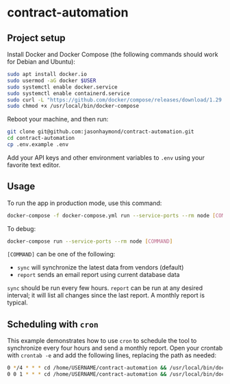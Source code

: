 # contract-automation

## Project setup

Install Docker and Docker Compose (the following commands
should work for Debian and Ubuntu):

```sh
sudo apt install docker.io
sudo usermod -aG docker $USER
sudo systemctl enable docker.service
sudo systemctl enable containerd.service
sudo curl -L "https://github.com/docker/compose/releases/download/1.29.2/docker-compose-$(uname -s)-$(uname -m)" -o /usr/local/bin/docker-compose
sudo chmod +x /usr/local/bin/docker-compose
```

Reboot your machine, and then run:

```sh
git clone git@github.com:jasonhaymond/contract-automation.git
cd contract-automation
cp .env.example .env
```

Add your API keys and other environment variables to `.env`
using your favorite text editor.

## Usage

To run the app in production mode, use this command:

```sh
docker-compose -f docker-compose.yml run --service-ports --rm node [COMMAND]
```

To debug:

```sh
docker-compose run --service-ports --rm node [COMMAND]
```

`[COMMAND]` can be one of the following:

-   `sync` will synchronize the latest data from vendors (default)
-   `report` sends an email report using current database data

`sync` should be run every few hours. `report` can be run at any desired interval;
it will list all changes since the last report. A monthly report is typical.

## Scheduling with `cron`

This example demonstrates how to use `cron` to schedule the tool to synchronize
every four hours and send a monthly report. Open your crontab with `crontab -e`
and add the following lines, replacing the path as needed:

```sh
0 */4 * * * cd /home/USERNAME/contract-automation && /usr/local/bin/docker-compose -f docker-compose.yml run --service-ports --rm node sync
0 0 1 * * * cd /home/USERNAME/contract-automation && /usr/local/bin/docker-compose -f docker-compose.yml run --service-ports --rm node report
```
